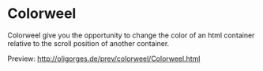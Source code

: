 # Colorweel

Colorweel give you the opportunity to change the color of an html container relative to the scroll position of another container.

Preview: 
http://oligorges.de/prev/colorweel/Colorweel.html
